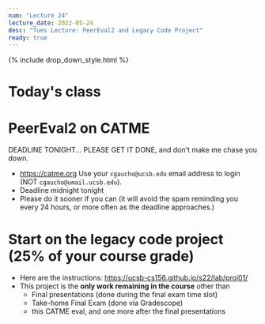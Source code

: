 ```yaml
---
num: "Lecture 24"
lecture_date: 2022-05-24
desc: "Tues Lecture: PeerEval2 and Legacy Code Project"
ready: true
---
```


{% include drop_down_style.html %}


# Today's class

# PeerEval2 on CATME

DEADLINE TONIGHT... PLEASE GET IT DONE, and don't make me chase you down.

* <https://catme.org>  Use your `cgaucho@ucsb.edu` email address to login (NOT `cgaucho@umail.ucsb.edu`).
* Deadline midnight tonight
* Please do it sooner if you can (it will avoid the spam reminding you every 24 hours, or more often as the deadline approaches.)

# Start on the legacy code project (25% of your course grade)

* Here are the instructions: <https://ucsb-cs156.github.io/s22/lab/proj01/>
* This project is the **only work remaining in the course** other than 
  - Final presentations (done during the final exam time slot)
  - Take-home Final Exam (done via Gradescope)
  - this CATME eval, and one more after the final presentations
